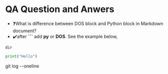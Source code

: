 # QA Question and Anwers

* ❓What is difference between DOS block and Python block in Markdown document?
* ✔️after **```** add **py** or **DOS**. See the example below,
```DOS
dir
```

```py
print("Hello")
```

git log --oneline